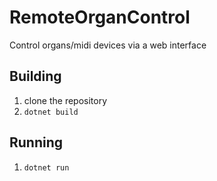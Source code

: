 # RemoteOrganControl
Control organs/midi devices via a web interface

## Building
1. clone the repository
1. `dotnet build`

## Running
1. `dotnet run`
